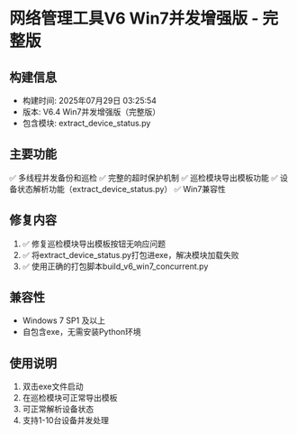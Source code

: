 # 网络管理工具V6 Win7并发增强版 - 完整版

## 构建信息
- 构建时间: 2025年07月29日 03:25:54
- 版本: V6.4 Win7并发增强版（完整版）
- 包含模块: extract_device_status.py

## 主要功能
✅ 多线程并发备份和巡检
✅ 完整的超时保护机制
✅ 巡检模块导出模板功能
✅ 设备状态解析功能（extract_device_status.py）
✅ Win7兼容性

## 修复内容
1. ✅ 修复巡检模块导出模板按钮无响应问题
2. ✅ 将extract_device_status.py打包进exe，解决模块加载失败
3. ✅ 使用正确的打包脚本build_v6_win7_concurrent.py

## 兼容性
- Windows 7 SP1 及以上
- 自包含exe，无需安装Python环境

## 使用说明
1. 双击exe文件启动
2. 在巡检模块可正常导出模板
3. 可正常解析设备状态
4. 支持1-10台设备并发处理
